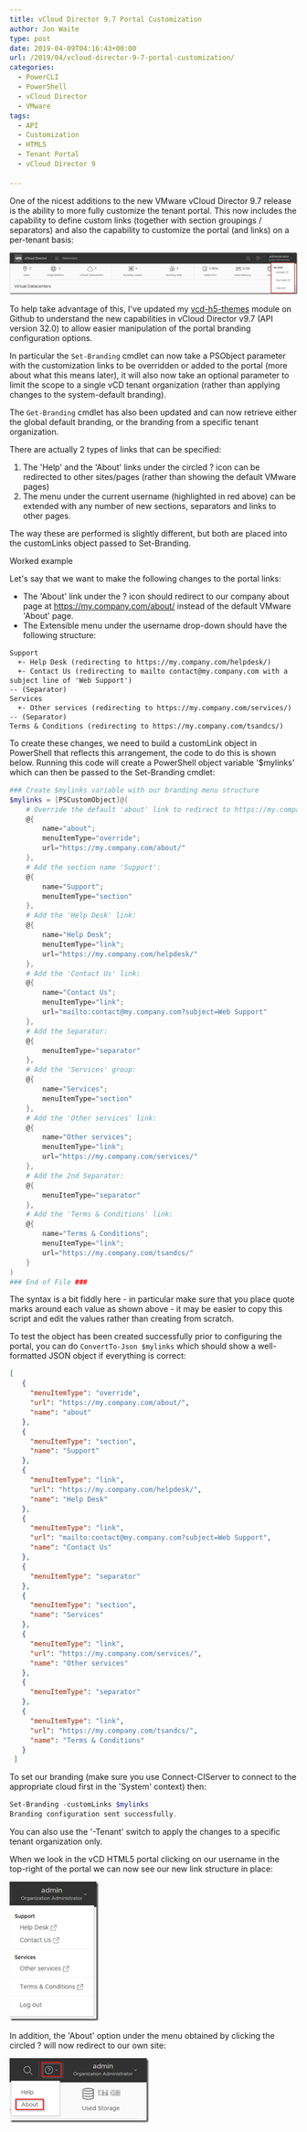 ```yaml
---
title: vCloud Director 9.7 Portal Customization
author: Jon Waite
type: post
date: 2019-04-09T04:16:43+00:00
url: /2019/04/vcloud-director-9-7-portal-customization/
categories:
  - PowerCLI
  - PowerShell
  - vCloud Director
  - VMware
tags:
  - API
  - Customization
  - HTML5
  - Tenant Portal
  - vCloud Director 9

---
```

One of the nicest additions to the new VMware vCloud Director 9.7 release is the ability to more fully customize the tenant portal. This now includes the capability to define custom links (together with section groupings / separators) and also the capability to customize the portal (and links) on a per-tenant basis:

![Adding custom links to VMware Cloud Director](image_thumb.png)

To help take advantage of this, I've updated my <a href="https://github.com/jondwaite/vcd-h5-themes" target="_blank" rel="noopener noreferrer">vcd-h5-themes</a> module on Github to understand the new capabilities in vCloud Director v9.7 (API version 32.0) to allow easier manipulation of the portal branding configuration options.

In particular the `Set-Branding` cmdlet can now take a PSObject parameter with the customization links to be overridden or added to the portal (more about what this means later), it will also now take an optional parameter to limit the scope to a single vCD tenant organization (rather than applying changes to the system-default branding).

The `Get-Branding` cmdlet has also been updated and can now retrieve either the global default branding, or the branding from a specific tenant organization.

There are actually 2 types of links that can be specified:

1) The 'Help' and the 'About' links under the circled ? icon can be redirected to other sites/pages (rather than showing the default VMware pages)
2) The menu under the current username (highlighted in red above) can be extended with any number of new sections, separators and links to other pages.

The way these are performed is slightly different, but both are placed into the customLinks object passed to Set-Branding.

Worked example

Let's say that we want to make the following changes to the portal links:

- The 'About' link under the ? icon should redirect to our company about page at https://my.company.com/about/ instead of the default VMware 'About' page.
- The Extensible menu under the username drop-down should have the following structure:

```
Support
  +- Help Desk (redirecting to https://my.company.com/helpdesk/)
  +- Contact Us (redirecting to mailto contact@my.company.com with a subject line of 'Web Support')
-- (Separator)
Services
  +- Other services (redirecting to https://my.company.com/services/)
-- (Separator)
Terms & Conditions (redirecting to https://my.company.com/tsandcs/)
```

To create these changes, we need to build a customLink object in PowerShell that reflects this arrangement, the code to do this is shown below. Running this code will create a PowerShell object variable '$mylinks' which can then be passed to the Set-Branding cmdlet:

```powershell
### Create $mylinks variable with our branding menu structure
$mylinks = [PSCustomObject]@(
    # Override the default 'about' link to redirect to https://my.company.com/about/:
    @{
        name="about";
        menuItemType="override";
        url="https://my.company.com/about/"
    },
    # Add the section name 'Support':
    @{
        name="Support";
        menuItemType="section"
    },
    # Add the 'Help Desk' link:
    @{
        name="Help Desk";
        menuItemType="link";
        url="https://my.company.com/helpdesk/"
    },
    # Add the 'Contact Us' link:
    @{
        name="Contact Us";
        menuItemType="link";
        url="mailto:contact@my.company.com?subject=Web Support"
    },
    # Add the Separator:
    @{
        menuItemType="separator"
    },
    # Add the 'Services' group:
    @{
        name="Services";
        menuItemType="section"
    },
    # Add the 'Other services' link:
    @{
        name="Other services";
        menuItemType="link";
        url="https://my.company.com/services/"
    },
    # Add the 2nd Separator:
    @{
        menuItemType="separator"
    },
    # Add the 'Terms & Conditions' link:
    @{
        name="Terms & Conditions";
        menuItemType="link";
        url="https://my.company.com/tsandcs/"
    }
)
### End of File ###
```

The syntax is a bit fiddly here - in particular make sure that you place quote marks around each value as shown above - it may be easier to copy this script and edit the values rather than creating from scratch.

To test the object has been created successfully prior to configuring the portal, you can do `ConvertTo-Json $mylinks` which should show a well-formatted JSON object if everything is correct:

```json
[
   {
     "menuItemType": "override",
     "url": "https://my.company.com/about/",
     "name": "about"
   },
   {
     "menuItemType": "section",
     "name": "Support"
   },
   {
     "menuItemType": "link",
     "url": "https://my.company.com/helpdesk/",
     "name": "Help Desk"
   },
   {
     "menuItemType": "link",
     "url": "mailto:contact@my.company.com?subject=Web Support",
     "name": "Contact Us"
   },
   {
     "menuItemType": "separator"
   },
   {
     "menuItemType": "section",
     "name": "Services"
   },
   {
     "menuItemType": "link",
     "url": "https://my.company.com/services/",
     "name": "Other services"
   },
   {
     "menuItemType": "separator"
   },
   {
     "menuItemType": "link",
     "url": "https://my.company.com/tsandcs/",
     "name": "Terms & Conditions"
   }
 ]
 ```

To set our branding (make sure you use Connect-CIServer to connect to the appropriate cloud first in the 'System' context) then:

```powershell
Set-Branding -customLinks $mylinks
Branding configuration sent successfully.
```

You can also use the '-Tenant' switch to apply the changes to a specific tenant organization only.

When we look in the vCD HTML5 portal clicking on our username in the top-right of the portal we can now see our new link structure in place:

![The new links menu created](image_thumb-1.png)

In addition, the 'About' option under the menu obtained by clicking the circled ? will now redirect to our own site:

![](image_thumb-2.png)
